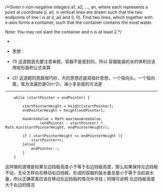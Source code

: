 /*Given n non-negative integers a1, a2, ..., an, where each represents a point at coordinate (i, ai). n vertical lines are drawn such that the two endpoints of line i is at (i, ai) and (i, 0). Find two lines, which together with x-axis forms a container, such that the container contains the most water.

  Note: You may not slant the container and n is at least 2.*/

 
* 
* 思想：

* (1) 这道题首先要注意审题，容器不是密封的，所以 容器能装的水的体积应该用矩形面积公式来算

* (2) 这道题的思路很巧妙，大的思想还是双指针思想，一个指向头，一个指向尾，笨方法遍历是O(n^2)，减小复杂度的方法是

----    
        while (startPointer < endPointer) {

            startPointerHeight = height[startPointer];
            endPointerHeight = height[endPointer];

            maxAreaValue = Math.max(maxAreaValue,
                    (endPointer - startPointer) * Math.min(startPointerHeight, endPointerHeight));

            if ( startPointerHeight <= endPointerHeight ){
                startPointer++;
            }else{
                endPointer--;
            }
        }

这样做的道理是如果左边挡板高度小于等于右边挡板高度，那么如果保持左边挡板不动，无论怎样向左移动右边挡板，形成的容器的装水量总是小于等于当前装水量，所以正确答案应该在移动左边挡板的情况中寻找；同理可说明 左边挡板高度大于右边的情况